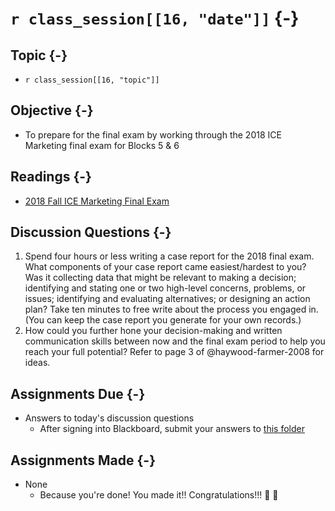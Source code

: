 # `r class_session[[16, "date"]]` {-}

## Topic {-}

- `r class_session[[16, "topic"]]`

## Objective {-}

- To prepare for the final exam by working through the 2018 ICE Marketing final
exam for Blocks 5 & 6

## Readings {-}

- [2018 Fall ICE Marketing Final Exam][final-2018]

## Discussion Questions {-}

1. Spend four hours or less writing a case report for the 2018 final exam. What
components of your case report came easiest/hardest to you? Was it collecting
data that might be relevant to making a decision; identifying and stating one or
two high-level concerns, problems, or issues; identifying and evaluating
alternatives; or designing an action plan? Take ten minutes to free write about
the process you engaged in. (You can keep the case report you generate for your
own records.)
2. How could you further hone your decision-making and written communication
skills between now and the final exam period to help you reach your full
potential? Refer to page 3 of @haywood-farmer-2008 for ideas.

## Assignments Due {-}

- Answers to today's discussion questions
    - After signing into Blackboard, submit your answers to [this
    folder][discussion-questions-submission]

## Assignments Made {-}

- None 
    - Because you're done! You made it!! Congratulations!!! 🥳 🎉

[discussion-questions-submission]: https://blackboard.comm.virginia.edu/webapps/blackboard/content/listContent.jsp?course_id=_2942_1&content_id=_140539_1
[final-2018]: https://github.com/jeffboichuk/ice-marketing/raw/master/files/review-for-the-final-exam/2018-ice-blocks-5-6-final-exam-marketing.docx